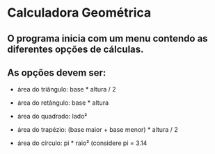 # Calculadora Geométrica

## O programa inicia com um menu contendo as diferentes opções de cálculas. 
## As opções devem ser:
  
- área do triângulo: base * altura / 2

- área do retângulo: base * altura

- área do quadrado: lado²

- área do trapézio: (base maior + base menor) * altura / 2

- área do círculo: pi * raio² (considere pi = 3.14
